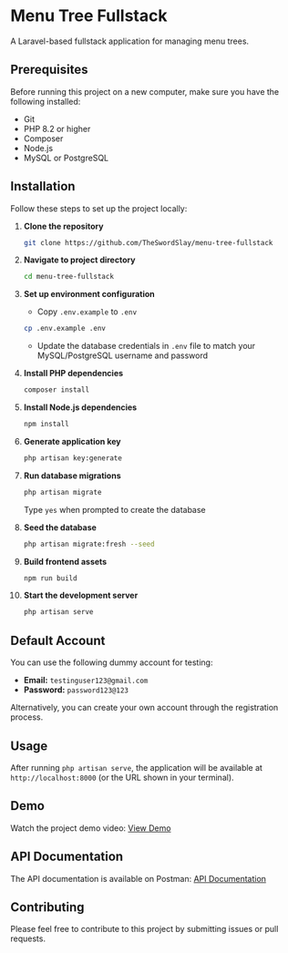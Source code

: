 # Menu Tree Fullstack

A Laravel-based fullstack application for managing menu trees.

## Prerequisites

Before running this project on a new computer, make sure you have the following installed:

- Git
- PHP 8.2 or higher
- Composer
- Node.js
- MySQL or PostgreSQL

## Installation

Follow these steps to set up the project locally:

1. **Clone the repository**
   ```bash
   git clone https://github.com/TheSwordSlay/menu-tree-fullstack
   ```

2. **Navigate to project directory**
   ```bash
   cd menu-tree-fullstack
   ```

3. **Set up environment configuration**
   - Copy `.env.example` to `.env`
   ```bash
   cp .env.example .env
   ```
   - Update the database credentials in `.env` file to match your MySQL/PostgreSQL username and password

4. **Install PHP dependencies**
   ```bash
   composer install
   ```

5. **Install Node.js dependencies**
   ```bash
   npm install
   ```

6. **Generate application key**
   ```bash
   php artisan key:generate
   ```

7. **Run database migrations**
   ```bash
   php artisan migrate
   ```
   Type `yes` when prompted to create the database

8. **Seed the database**
   ```bash
   php artisan migrate:fresh --seed
   ```

9. **Build frontend assets**
   ```bash
   npm run build
   ```

10. **Start the development server**
    ```bash
    php artisan serve
    ```

## Default Account

You can use the following dummy account for testing:
- **Email:** `testinguser123@gmail.com`
- **Password:** `password123@123`

Alternatively, you can create your own account through the registration process.

## Usage

After running `php artisan serve`, the application will be available at `http://localhost:8000` (or the URL shown in your terminal).

## Demo

Watch the project demo video: [View Demo](https://drive.google.com/file/d/1SuwOUIzgdQaT1J4NORVGMG-MOJjWhtqi/view?usp=sharing)

## API Documentation

The API documentation is available on Postman: [API Documentation](https://www.postman.com/solar-meteor-522920/menu-tree-workspace/collection/36684389-fe001735-bd97-4ca0-af15-7030802cc532?action=share&source=copy-link&creator=36684389)

## Contributing

Please feel free to contribute to this project by submitting issues or pull requests.
